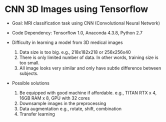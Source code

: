 # CNN 3D Images using Tensorflow

* Goal: MRI classification task using CNN (Convolutional Neural Network)

* Code Dependency: Tensorflow 1.0, Anaconda 4.3.8, Python 2.7

* Difficulty in learning a model from 3D medical images
  1. Data size is too big. e.g., 218x182x218 or 256x256x40
  2. There is only limited number of data. In other words, training size is too small.
  3. All image looks very similar and only have subtle difference between subjects. 

* Possible solutions
  1. Be equipped with good machine if affordable. e.g., TITAN RTX x 4, 16GB RAM x 8, GPU with 32 cores
  2. Downsample images in the preprocessing
  3. Data augmentation e.g., rotate, shift, combination
  4. Transfer learning
